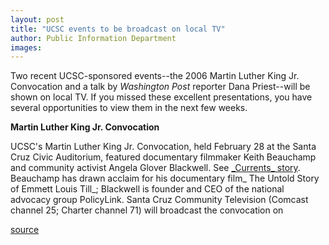 ```yaml
---
layout: post
title: "UCSC events to be broadcast on local TV"
author: Public Information Department
images:
---
```


Two recent UCSC-sponsored events--the 2006 Martin Luther King Jr. Convocation and a talk by _Washington Post_ reporter Dana Priest--will be shown on local TV. If you missed these excellent presentations, you have several opportunities to view them in the next few weeks.

**Martin Luther King Jr. Convocation**

UCSC's Martin Luther King Jr. Convocation, held February 28 at the Santa Cruz Civic Auditorium, featured documentary filmmaker Keith Beauchamp and community activist Angela Glover Blackwell. See [_Currents][1][_ story][1]. Beauchamp has drawn acclaim for his documentary film_ The Untold Story of Emmett Louis Till_; Blackwell is founder and CEO of the national advocacy group PolicyLink. Santa Cruz Community Television (Comcast channel 25; Charter channel 71) will broadcast the convocation on

[1]: http://currents.ucsc.edu/05-06/01-30/mlk.asp

[source](http://www1.ucsc.edu/currents/05-06/03-20/brief-broadcast.asp "Permalink to brief-broadcast")
